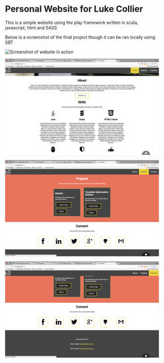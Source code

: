 # Personal Website for Luke Collier

This is a simple website using the play framework written in scala, javascript, html and SASS

 Below is a screenshot of the final project though it can be ran locally using SBT

![Screenshot of website in action](/git-images/ss-1.png?raw=true "")

![Screenshot of website in action](/git-images/ss-2.png?raw=true "")

![Screenshot of website in action](/git-images/ss-3.png?raw=true "")

![Screenshot of website in action](/git-images/ss-4.png?raw=true "")
